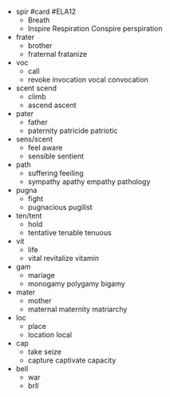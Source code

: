 - spir #card #ELA12
	- Breath
	- Inspire Respiration Conspire perspiration
- frater
	- brother
	- fraternal fratanize
- voc
	- call
	- revoke invocation vocal convocation
- scent scend
	- climb
	- ascend ascent
- pater
	- father
	- paternity patricide patriotic
- sens/scent
	- feel aware
	- sensible sentient
- path
	- suffering feeiling
	- sympathy apathy  empathy pathology
- pugna
	- fight
	- pugnacious pugilist
- ten/tent
	- hold
	- tentative tenable tenuous
- vit
	- life
	- vital revitalize vitamin
- gam
	- mariage
	- monogamy polygamy bigamy
- mater
	- mother
	- maternal maternity matriarchy
- loc
	- place
	- location local
- cap
	- take seize
	- capture captivate capacity
- bell
	- war
	- brll